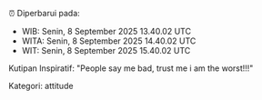 ⏰ Diperbarui pada:
- WIB: Senin, 8 September 2025 13.40.02 UTC
- WITA: Senin, 8 September 2025 14.40.02 UTC
- WIT: Senin, 8 September 2025 15.40.02 UTC

Kutipan Inspiratif:
"People say me bad, trust me i am the worst!!!"


Kategori: attitude

